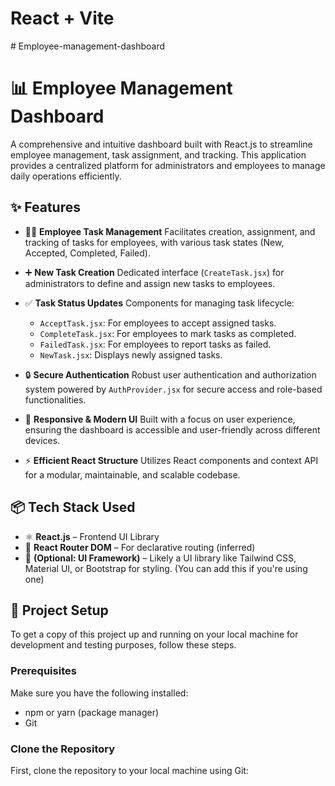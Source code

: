 # React + Vite
#   E m p l o y e e - m a n a g e m e n t - d a s h b o a r d 
# 📊 Employee Management Dashboard

A comprehensive and intuitive dashboard built with React.js to streamline employee management, task assignment, and tracking. This application provides a centralized platform for administrators and employees to manage daily operations efficiently.

## ✨ Features

- 🧑‍💻 **Employee Task Management**
  Facilitates creation, assignment, and tracking of tasks for employees, with various task states (New, Accepted, Completed, Failed).

- ➕ **New Task Creation**
  Dedicated interface (`CreateTask.jsx`) for administrators to define and assign new tasks to employees.

- ✅ **Task Status Updates**
  Components for managing task lifecycle:
    - `AcceptTask.jsx`: For employees to accept assigned tasks.
    - `CompleteTask.jsx`: For employees to mark tasks as completed.
    - `FailedTask.jsx`: For employees to report tasks as failed.
    - `NewTask.jsx`: Displays newly assigned tasks.

- 🔒 **Secure Authentication**
  Robust user authentication and authorization system powered by `AuthProvider.jsx` for secure access and role-based functionalities.

- 🚀 **Responsive & Modern UI**
  Built with a focus on user experience, ensuring the dashboard is accessible and user-friendly across different devices.

- ⚡ **Efficient React Structure**
  Utilizes React components and context API for a modular, maintainable, and scalable codebase.

## 📦 Tech Stack Used

- ⚛️ **React.js** – Frontend UI Library
- 🔗 **React Router DOM** – For declarative routing (inferred)
- 🎨 **(Optional: UI Framework)** – Likely a UI library like Tailwind CSS, Material UI, or Bootstrap for styling. (You can add this if you're using one)

## 📁 Project Setup

To get a copy of this project up and running on your local machine for development and testing purposes, follow these steps.

### Prerequisites

Make sure you have the following installed:

-   npm or yarn (package manager)
-   Git

### Clone the Repository

First, clone the repository to your local machine using Git:

 
 
